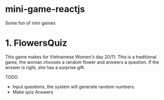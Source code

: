 # mini-game-reactjs

Some fun of mini games

# 1. FlowersQuiz

This game makes for Vietnamese Women's day 20/11. This is a traditional game, the woman chooses a random flower and answers a question. If the answer is right, she has a surprise gift.

TODO

- Input questions, the system will generate random numbers.
- Make quiz Answers
